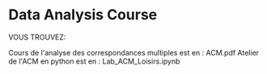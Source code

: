 # Data Analysis Course

VOUS TROUVEZ:

Cours de l'analyse des correspondances multiples est en : ACM.pdf
Atelier de l'ACM en python est en : Lab_ACM_Loisirs.ipynb
